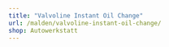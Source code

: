 ```yaml
---
title: "Valvoline Instant Oil Change"
url: /malden/valvoline-instant-oil-change/
shop: Autowerkstatt
---
```


